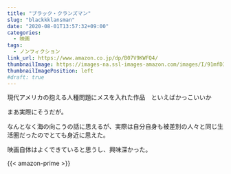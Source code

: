 ```yaml
---
title: "ブラック・クランズマン"
slug: "blackkklansman"
date: "2020-08-01T13:57:32+09:00"
categories:
  - 映画
tags:
  - ノンフィクション
link_url: https://www.amazon.co.jp/dp/B07V9KWFQ4/
thumbnailImage: https://images-na.ssl-images-amazon.com/images/I/91mfD3Q3ykL._SX300_.jpg
thumbnailImagePosition: left
#draft: true
---
```

現代アメリカの抱える人種問題にメスを入れた作品　といえばかっこいいか
<!--more-->
まあ実際にそうだが。

なんとなく海の向こうの話に思えるが、実際は自分自身も被差別の人々と同じ生活圏だったのでとても身近に思えた。

映画自体はよくできていると思うし、興味深かった。

{{< amazon-prime >}}
